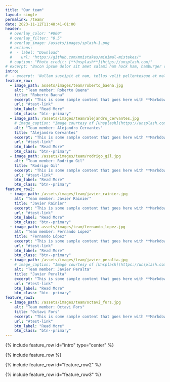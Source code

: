 ```yaml
---
title: "Our team"
layout: single
permalink: /team/
date: 2023-11-12T11:48:41+01:00
header:
  # overlay_color: "#000"
  # overlay_filter: "0.5"
  # overlay_image: /assets/images/splash-1.png
  # actions:
  #  - label: "Download"
  #    url: "https://github.com/mmistakes/minimal-mistakes/"
  # caption: "Photo credit: [**Unsplash**](https://unsplash.com)"
# excerpt: "Bacon ipsum dolor sit amet salami ham hock ham, hamburger corned beef short ribs kielbasa biltong t-bone drumstick tri-tip tail sirloin pork chop."
intro: 
#  - excerpt: 'Nullam suscipit et nam, tellus velit pellentesque at malesuada, enim eaque. Quis nulla, netus tempor in diam gravida tincidunt, *proin faucibus* voluptate felis id sollicitudin. Centered with `type="center"`'
feature_row:
  - image_path: assets/images/team/roberto_baena.jpg
    alt: "Team member: Roberto Baena"
    title: "Roberto Baena"
    excerpt: "This is some sample content that goes here with **Markdown** formatting."
    url: "#test-link"
    btn_label: "Read More"
    btn_class: "btn--primary"
  - image_path: /assets/images/team/alejandro_cervantes.jpg
    # image_caption: "Image courtesy of [Unsplash](https://unsplash.com/)"
    alt: "Team member: Alejandro Cervantes"
    title: "Alejandro Cervantes"
    excerpt: "This is some sample content that goes here with **Markdown** formatting."
    url: "#test-link"
    btn_label: "Read More"
    btn_class: "btn--primary"
  - image_path: /assets/images/team/rodrigo_gil.jpg
    alt: "Team member: Rodrigo Gil"
    title: "Rodrigo Gil"
    excerpt: "This is some sample content that goes here with **Markdown** formatting."
    url: "#test-link"
    btn_label: "Read More"
    btn_class: "btn--primary"
feature_row2:
  - image_path: /assets/images/team/javier_rainier.jpg
    alt: "Team member: Javier Rainier"
    title: "Javier Rainier"
    excerpt: "This is some sample content that goes here with **Markdown** formatting."
    url: "#test-link"
    btn_label: "Read More"
    btn_class: "btn--primary"
  - image_path: assets/images/team/fernando_lopez.jpg
    alt: "Team member: Fernando López"
    title: "Fernando López"
    excerpt: "This is some sample content that goes here with **Markdown** formatting."
    url: "#test-link"
    btn_label: "Read More"
    btn_class: "btn--primary"
  - image_path: /assets/images/team/javier_peralta.jpg
    # image_caption: "Image courtesy of [Unsplash](https://unsplash.com/)"
    alt: "Team member: Javier Peralta"
    title: "Javier Peralta"
    excerpt: "This is some sample content that goes here with **Markdown** formatting."
    url: "#test-link"
    btn_label: "Read More"
    btn_class: "btn--primary"
feature_row3:
  - image_path: /assets/images/team/octavi_fors.jpg
    alt: "Team member: Octavi Fors"
    title: "Octavi Fors"
    excerpt: "This is some sample content that goes here with **Markdown** formatting."
    url: "#test-link"
    btn_label: "Read More"
    btn_class: "btn--primary"
---
```


{% include feature_row id="intro" type="center" %}

{% include feature_row %}

{% include feature_row id="feature_row2" %}

{% include feature_row id="feature_row3" %}
